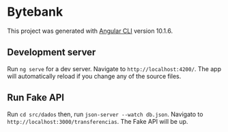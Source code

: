 # Bytebank

This project was generated with [Angular CLI](https://github.com/angular/angular-cli) version 10.1.6.

## Development server

Run `ng serve` for a dev server. Navigate to `http://localhost:4200/`. The app will automatically reload if you change any of the source files.

## Run Fake API

Run `cd src/dados` then, run `json-server --watch db.json`. Navigato to `http://localhost:3000/transferencias`. The Fake API will be up.
